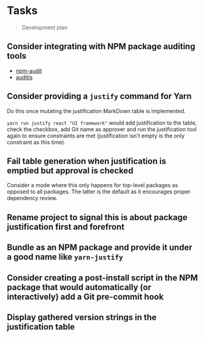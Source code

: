 # Tasks

> Development plan

## Consider integrating with NPM package auditing tools

- [npm-audit](https://www.npmjs.com/package/npm-audit)
- [auditjs](https://www.npmjs.com/package/auditjs)

## Consider providing a `justify` command for Yarn

Do this once mutating the justification MarkDown table is implemented.

`yarn run justify react "UI framework"` would add justification to the table, check the checkbox,
add Git name as approver and run the justification tool again to ensure constraints are met
(justification isn't empty is the only constraint as this time).

## Fail table generation when justification is emptied but approval is checked

Consider a mode where this only happens for top-level packages as opposed to all packages.
The latter is the default as it encourages proper dependency review.

## Rename project to signal this is about package justification first and forefront

## Bundle as an NPM package and provide it under a good name like `yarn-justify`

## Consider creating a post-install script in the NPM package that would automatically (or interactively) add a Git pre-commit hook

## Display gathered version strings in the justification table
